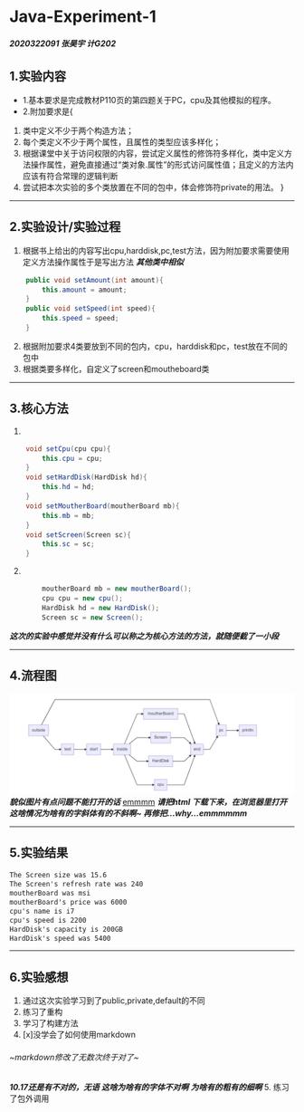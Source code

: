 # Java-Experiment-1
###### ***2020322091 张昊宇 计G202***
## 1.实验内容
- 1.基本要求是完成教材P110页的第四题关于PC，cpu及其他模拟的程序。
- 2.附加要求是{
 1. 类中定义不少于两个构造方法；
 2. 每个类定义不少于两个属性，且属性的类型应该多样化；
 3. 根据课堂中关于访问权限的内容，尝试定义属性的修饰符多样化，类中定义方法操作属性，避免直接通过“类对象.属性”的形式访问属性值；且定义的方法内应该有符合常理的逻辑判断
 4. 尝试把本次实验的多个类放置在不同的包中，体会修饰符private的用法。
}

---

## 2.实验设计/实验过程
1. 根据书上给出的内容写出cpu,harddisk,pc,test方法，因为附加要求需要使用定义方法操作属性于是写出方法
***其他类中相似***
```java
    public void setAmount(int amount){
        this.amount = amount;
    }
    public void setSpeed(int speed){
        this.speed = speed;
    }
``` 
2. 根据附加要求4类要放到不同的包内，cpu，harddisk和pc，test放在不同的包中
3. 根据类要多样化，自定义了screen和moutheboard类

---

## 3.核心方法
1.
```java
    void setCpu(cpu cpu){
        this.cpu = cpu;
    }
    void setHardDisk(HardDisk hd){
        this.hd = hd;
    }
    void setMoutherBoard(moutherBoard mb){
        this.mb = mb;
    }
    void setScreen(Screen sc){
        this.sc = sc;
    }
```
2.
```java
        moutherBoard mb = new moutherBoard();
        cpu cpu = new cpu();
        HardDisk hd = new HardDisk();
        Screen sc = new Screen();
```
***这次的实验中感觉并没有什么可以称之为核心方法的方法，就随便截了一小段***

---

## 4.流程图
![流程图](https://github.com/Emmanuel-true/Java-Experiment-1/blob/main/Java-Experiment-1.jpg)
***貌似图片有点问题不能打开的话***
[emmmm](https://github.com/Emmanuel-true/Java-Experiment-1/blob/main/JAVA-1.html)
***请把html 下载下来，在浏览器里打开***
***这啥情况为啥有的字斜体有的不斜啊~
再修把...why...emmmmmm***

---

## 5.实验结果
```
The Screen size was 15.6
The Screen's refresh rate was 240
moutherBoard was msi
moutherBoard's price was 6000
cpu's name is i7
cpu's speed is 2200
HardDisk's capacity is 200GB
HardDisk's speed was 5400
```

---

## 6.实验感想
 1. 通过这次实验学习到了public,private,default的不同
 2. 练习了重构
 3. 学习了构建方法
 4. [x]没学会了如何使用markdown 
###### ~markdown修改了无数次终于对了~
***10.17还是有不对的，无语***
***这啥为啥有的字体不对啊***
***为啥有的粗有的细啊***
 5. 练习了包外调用
 
